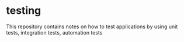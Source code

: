 # testing
This repository contains notes on how to test applications by using unit tests, integration tests, automation tests
